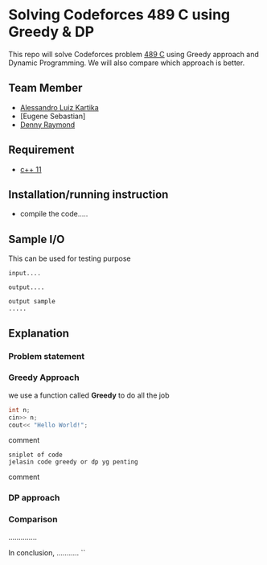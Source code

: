 # Solving Codeforces 489 C using Greedy & DP
This repo will solve Codeforces problem [489 C](https://codeforces.com/problemset/problem/489/C) using Greedy approach and Dynamic Programming. We will also compare which approach is better.

## Team Member
- [Alessandro Luiz Kartika](http://codeforces.com/profile/Elderhawk)
- [Eugene Sebastian]
- [Denny Raymond](http://codeforces.com/profile/dendenray)

## Requirement
- [c++ 11](https://osdn.net/projects/sfnet_tdm-gcc/)

## Installation/running instruction
- compile the code.....

## Sample I/O
This can be used for testing purpose
```
input....
```
```
output....
```
```
output sample
.....
```

## Explanation

### Problem statement

### Greedy Approach
we use a function called **Greedy** to do all the job

```c++
int n;
cin>> n;
cout<< "Hello World!";
```
comment
```
sniplet of code
jelasin code greedy or dp yg penting
```
comment

### DP approach

### Comparison

..............

In conclusion, ...........
``
